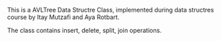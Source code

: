 This is a AVLTree Data Structre Class, implemented during data structres course by Itay Mutzafi and Aya Rotbart. 

The class contains insert, delete, split, join operations. 

